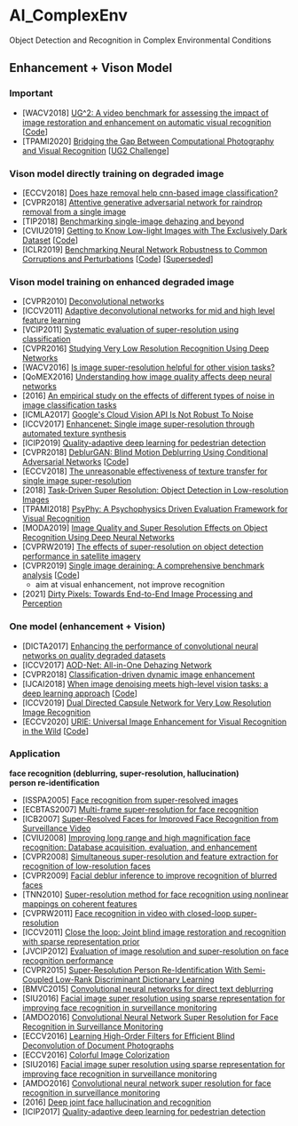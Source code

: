 # AI_ComplexEnv
Object Detection and Recognition in Complex Environmental Conditions

## Enhancement + Vison Model
### Important
- [WACV2018] [UG^2: A video benchmark for assessing the impact of image restoration and enhancement on automatic visual recognition](https://arxiv.org/abs/1710.02909) [[Code](https://goo.gl/AjA6En)]
- [TPAMI2020] [Bridging the Gap Between Computational Photography and Visual Recognition](https://arxiv.org/abs/1901.09482) [[UG2 Challenge](http://cvpr2021.ug2challenge.org/)]



### Vison model directly training on degraded image
- [ECCV2018] [Does haze removal help cnn-based image classification?](https://arxiv.org/abs/1810.05716)
- [CVPR2018] [Attentive generative adversarial network for raindrop removal from a single image](https://arxiv.org/abs/1711.10098)
- [TIP2018] [Benchmarking single-image dehazing and beyond](https://arxiv.org/abs/1712.04143)
- [CVIU2019] [Getting to Know Low-light Images with The Exclusively Dark Dataset](https://arxiv.org/abs/1805.11227) [[Code](https://github.com/cs-chan/Exclusively-Dark-Image-Dataset)]
- [ICLR2019] [Benchmarking Neural Network Robustness to Common Corruptions and Perturbations](https://arxiv.org/abs/1903.12261) [[Code](https://github.com/hendrycks/robustness)] [[Superseded](https://arxiv.org/abs/1807.01697)]



### Vison model training on enhanced degraded image
- [CVPR2010] [Deconvolutional networks](https://ieeexplore.ieee.org/abstract/document/5539957)
- [ICCV2011] [Adaptive deconvolutional networks for mid and high level feature learning](https://ieeexplore.ieee.org/abstract/document/6126474)
- [VCIP2011] [Systematic evaluation of super-resolution using classification](https://ieeexplore.ieee.org/abstract/document/6115959)
- [CVPR2016] [Studying Very Low Resolution Recognition Using Deep Networks](https://arxiv.org/abs/1601.04153)
- [WACV2016] [Is image super-resolution helpful for other vision tasks?](https://arxiv.org/abs/1509.07009)
- [QoMEX2016] [Understanding how image quality affects deep neural networks](https://arxiv.org/abs/1604.04004)
- [2016] [An empirical study on the effects of different types of noise in image classification tasks](https://arxiv.org/abs/1609.02781)
- [ICMLA2017] [Google's Cloud Vision API Is Not Robust To Noise](https://arxiv.org/abs/1704.05051)
- [ICCV2017] [Enhancenet: Single image super-resolution through automated texture synthesis](https://arxiv.org/abs/1612.07919)
- [ICIP2019] [Quality-adaptive deep learning for pedestrian detection](https://engineering.purdue.edu/~dgueraco/content/pedestrian-two-stages.pdf)
- [CVPR2018] [DeblurGAN: Blind Motion Deblurring Using Conditional Adversarial Networks](https://arxiv.org/abs/1711.07064) [[Code](https://github.com/KupynOrest/DeblurGAN)]
- [ECCV2018] [The unreasonable effectiveness of texture transfer for single image super-resolution](https://link.springer.com/chapter/10.1007/978-3-030-11021-5_6)
- [2018] [Task-Driven Super Resolution: Object Detection in Low-resolution Images](https://arxiv.org/abs/1803.11316)
- [TPAMI2018] [PsyPhy: A Psychophysics Driven Evaluation Framework for Visual Recognition](https://ieeexplore.ieee.org/abstract/document/8395028)
- [MODA2019] [Image Quality and Super Resolution Effects on Object Recognition Using Deep Neural Networks](https://www.researchgate.net/profile/Christoph-Borel/publication/333068978_Image_quality_and_super_resolution_effects_on_object_recognition_using_deep_neural_networks/links/5f10707445851512999e9ba2/Image-quality-and-super-resolution-effects-on-object-recognition-using-deep-neural-networks.pdf)
- [CVPRW2019] [The effects of super-resolution on object detection performance in satellite imagery](https://arxiv.org/abs/1812.04098)
- [CVPR2019] [Single image deraining: A comprehensive benchmark analysis](https://arxiv.org/abs/1903.08558) [[Code](https://github.com/lsy17096535/Single-Image-Deraining)]
  - aim at visual enhancement, not improve recognition
- [2021] [Dirty Pixels: Towards End-to-End Image Processing and Perception](https://arxiv.org/abs/1701.06487)



### One model (enhancement + Vision)
- [DICTA2017] [Enhancing the performance of convolutional neural networks on quality degraded datasets](https://arxiv.org/abs/1710.06805)
- [ICCV2017] [AOD-Net: All-in-One Dehazing Network](https://ieeexplore.ieee.org/abstract/document/8237773)
- [CVPR2018] [Classification-driven dynamic image enhancement](https://arxiv.org/abs/1710.07558)
- [IJCAI2018] [When image denoising meets high-level vision tasks: a deep learning approach](https://arxiv.org/abs/1706.04284) [[Code](https://github.com/Ding-Liu/DeepDenoising)]
- [ICCV2019] [Dual Directed Capsule Network for Very Low Resolution Image Recognition](https://arxiv.org/abs/1908.10027)
- [ECCV2020] [URIE: Universal Image Enhancement for Visual Recognition in the Wild](https://arxiv.org/abs/2007.08979) [[Code](https://github.com/taeyoungson/urie)]



### Application
**face recognition (deblurring, super-resolution, hallucination)  
person re-identification**
- [ISSPA2005] [Face recognition from super-resolved images](https://ieeexplore.ieee.org/abstract/document/1581026)
- [ECBTAS2007] [Multi-frame super-resolution for face recognition](https://ieeexplore.ieee.org/abstract/document/4401949/)
- [ICB2007] [Super-Resolved Faces for Improved Face Recognition from Surveillance Video](https://link.springer.com/chapter/10.1007/978-3-540-74549-5_1)
- [CVIU2008] [Improving long range and high magnification face recognition: Database acquisition, evaluation, and enhancement](https://doi.org/10.1016/j.cviu.2007.09.004)
- [CVPR2008] [Simultaneous super-resolution and feature extraction for recognition of low-resolution faces](https://ieeexplore.ieee.org/abstract/document/4587810)
- [CVPR2009] [Facial deblur inference to improve recognition of blurred faces](https://ieeexplore.ieee.org/abstract/document/5206750)
- [TNN2010] [Super-resolution method for face recognition using nonlinear mappings on coherent features](https://ieeexplore.ieee.org/abstract/document/5624630/)
- [CVPRW2011] [Face recognition in video with closed-loop super-resolution](https://ieeexplore.ieee.org/abstract/document/5981748)
- [ICCV2011] [Close the loop: Joint blind image restoration and recognition with sparse representation prior](https://ieeexplore.ieee.org/abstract/document/6126315)
- [JVCIP2012] [Evaluation of image resolution and super-resolution on face recognition performance](https://doi.org/10.1016/j.jvcir.2011.06.004)
- [CVPR2015] [Super-Resolution Person Re-Identification With Semi-Coupled Low-Rank Discriminant Dictionary Learning](https://openaccess.thecvf.com/content_cvpr_2015/html/Jing_Super-Resolution_Person_Re-Identification_2015_CVPR_paper.html)
- [BMVC2015] [Convolutional neural networks for direct text deblurring](http://www.bmva.org/bmvc/2015/papers/paper006/paper006.pdf)
- [SIU2016] [Facial image super resolution using sparse representation for improving face recognition in surveillance monitoring](https://ieeexplore.ieee.org/abstract/document/7495771)
- [AMDO2016] [Convolutional Neural Network Super Resolution for Face Recognition in Surveillance Monitoring](https://link.springer.com/chapter/10.1007/978-3-319-41778-3_18)
- [ECCV2016] [Learning High-Order Filters for Efficient Blind Deconvolution of Document Photographs](https://link.springer.com/chapter/10.1007/978-3-319-46487-9_45)
- [ECCV2016] [Colorful Image Colorization](https://arxiv.org/abs/1603.08511)
- [SIU2016] [Facial image super resolution using sparse representation for improving face recognition in surveillance monitoring](https://ieeexplore.ieee.org/abstract/document/7495771)
- [AMDO2016] [Convolutional neural network super resolution for face recognition in surveillance monitoring](https://link.springer.com/chapter/10.1007/978-3-319-41778-3_18)
- [2016] [Deep joint face hallucination and recognition](https://arxiv.org/abs/1611.08091)
- [ICIP2017] [Quality-adaptive deep learning for pedestrian detection](https://ieeexplore.ieee.org/abstract/document/8297071)

